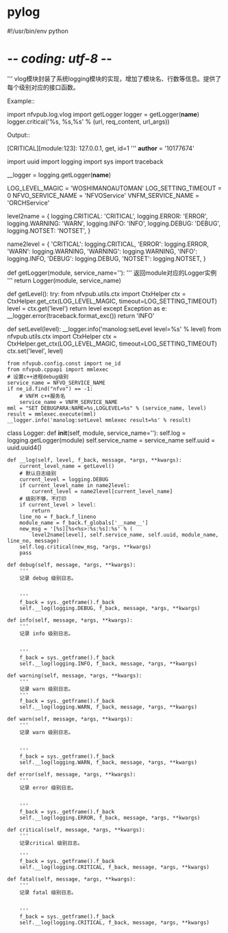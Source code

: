 # pylog

#!/usr/bin/env python
# -*- coding: utf-8 -*-
'''
vlog模块封装了系统logging模块的实现，增加了模块名、行数等信息。提供了每个级别对应的接口函数。

Example::

  import nfvpub.log.vlog  import getLogger
  logger = getLogger(__name__)
  logger.critical('%s, %s,%s' % (url, req_content, url_args))

Output::

  [CRITICAL][module:123]: 127.0.0.1, get, id=1
'''
__author__ = '10177674'

import uuid
import logging
import sys
import traceback

__logger = logging.getLogger(__name__)

LOG_LEVEL_MAGIC = 'WOSHIMANOAUTOMAN'
LOG_SETTING_TIMEOUT = 0
NFVO_SERVICE_NAME = 'NFVOService'
VNFM_SERVICE_NAME = 'ORCHService'

level2name = {
    logging.CRITICAL: 'CRITICAL',
    logging.ERROR: 'ERROR',
    logging.WARNING: 'WARN',
    logging.INFO: 'INFO',
    logging.DEBUG: 'DEBUG',
    logging.NOTSET: 'NOTSET',
}

name2level = {
    'CRITICAL': logging.CRITICAL,
    'ERROR': logging.ERROR,
    'WARN': logging.WARNING,
    'WARNING': logging.WARNING,
    'INFO': logging.INFO,
    'DEBUG': logging.DEBUG,
    'NOTSET': logging.NOTSET,
}


def getLogger(module, service_name=''):
    '''
      返回module对应的Logger实例
    '''
    return Logger(module, service_name)


def getLevel():
    try:
        from nfvpub.utils.ctx import CtxHelper
        ctx = CtxHelper.get_ctx(LOG_LEVEL_MAGIC, timeout=LOG_SETTING_TIMEOUT)
        level = ctx.get('level')
        return level
    except Exception as e:
        __logger.error(traceback.format_exc())
        return 'INFO'


def setLevel(level):
    __logger.info('manolog:setLevel level=%s' % level)
    from nfvpub.utils.ctx import CtxHelper
    ctx = CtxHelper.get_ctx(LOG_LEVEL_MAGIC, timeout=LOG_SETTING_TIMEOUT)
    ctx.set('level', level)

    from nfvpub.config.const import ne_id
    from nfvpub.cppapi import mmlexec
    # 设置c++进程debug级别
    service_name = NFVO_SERVICE_NAME
    if ne_id.find("nfvo") == -1:
        # VNFM c++服务名
        service_name = VNFM_SERVICE_NAME
    mml = "SET DEBUGPARA:NAME=%s,LOGLEVEL=%s" % (service_name, level)
    result = mmlexec.execute(mml)
    __logger.info('manolog:setLevel mmlexec result=%s' % result)


class Logger:
    def __init__(self, module, service_name=''):
        self.log = logging.getLogger(module)
        self.service_name = service_name
        self.uuid = uuid.uuid4()

    def __log(self, level, f_back, message, *args, **kwargs):
        current_level_name = getLevel()
        # 默认日志级别
        current_level = logging.DEBUG
        if current_level_name in name2level:
            current_level = name2level[current_level_name]
        # 级别不够，不打印
        if current_level > level:
            return
        line_no = f_back.f_lineno
        module_name = f_back.f_globals['__name__']
        new_msg = '[%s][%s<%s>:%s:%s]:%s' % (
            level2name[level], self.service_name, self.uuid, module_name, line_no, message)
        self.log.critical(new_msg, *args, **kwargs)
        pass

    def debug(self, message, *args, **kwargs):
        '''
        记录 debug 级别日志。

        
        '''
        f_back = sys._getframe().f_back
        self.__log(logging.DEBUG, f_back, message, *args, **kwargs)

    def info(self, message, *args, **kwargs):
        '''
        记录 info 级别日志。

        
        '''
        f_back = sys._getframe().f_back
        self.__log(logging.INFO, f_back, message, *args, **kwargs)

    def warning(self, message, *args, **kwargs):
        '''
        记录 warn 级别日志。
        '''
        f_back = sys._getframe().f_back
        self.__log(logging.WARN, f_back, message, *args, **kwargs)

    def warn(self, message, *args, **kwargs):
        '''
        记录 warn 级别日志。

        
        '''
        f_back = sys._getframe().f_back
        self.__log(logging.WARN, f_back, message, *args, **kwargs)

    def error(self, message, *args, **kwargs):
        '''
        记录 error 级别日志。

        
        '''
        f_back = sys._getframe().f_back
        self.__log(logging.ERROR, f_back, message, *args, **kwargs)

    def critical(self, message, *args, **kwargs):
        '''
        记录critical 级别日志。

        '''
        f_back = sys._getframe().f_back
        self.__log(logging.CRITICAL, f_back, message, *args, **kwargs)

    def fatal(self, message, *args, **kwargs):
        '''
        记录 fatal 级别日志。

        
        '''
        f_back = sys._getframe().f_back
        self.__log(logging.CRITICAL, f_back, message, *args, **kwargs)
